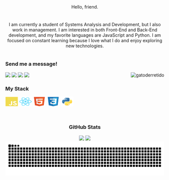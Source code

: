 <div align="center">
  Hello, friend.
</div>

#

<p align="center">I am currently a student of Systems Analysis and Development, but I also work in management. I am interested in both Front-End and Back-End development, and my favorite languages are JavaScript and Python. I am focused on constant learning because I love what I do and enjoy exploring new technologies.</p>

#

<h3 align="left">Send me a message!</h3>
<div> 
  <a href="https://instagram.com/hsoarws" target="_blank"><img src="https://img.shields.io/badge/-Instagram-%23E4405F?style=for-the-badge&logo=instagram&logoColor=white" target="_blank"></a>
 <a href="https://discordapp.com/users/786228113142317057" target="_blank"><img src="https://img.shields.io/badge/Discord-7289DA?style=for-the-badge&logo=discord&logoColor=white" target="_blank"></a> 
  <a href = "mailto:soareshugo.finance@gmail.com"><img src="https://img.shields.io/badge/-Gmail-%23333?style=for-the-badge&logo=gmail&logoColor=white" target="_blank"></a>
  <a href="https://www.linkedin.com/in/hugo-soares-2954552ba/" target="_blank"><img src="https://img.shields.io/badge/-LinkedIn-%230077B5?style=for-the-badge&logo=linkedin&logoColor=white" target="_blank"></a> 
  
  <img align="right" height="150px" alt ="gatoderretido" src="https://cdn.discordapp.com/attachments/880205533452324950/1342994688478806126/gato.gif?ex=67bba8c5&is=67ba5745&hm=20294391a4d157c33fddb71de0475aaf350d6d88114838229f372ccdaa08feb5&"/>
</div>




<h3 align="left">My Stack</h3>
<div style="display: inline_block">
  <img align="center" alt="Rafa-Js" height="30" width="40" src="https://raw.githubusercontent.com/devicons/devicon/master/icons/javascript/javascript-plain.svg">
  <img align="center" alt="Rafa-React" height="30" width="40" src="https://raw.githubusercontent.com/devicons/devicon/master/icons/react/react-original.svg">
  <img align="center" alt="Rafa-HTML" height="30" width="40" src="https://raw.githubusercontent.com/devicons/devicon/master/icons/html5/html5-original.svg">
  <img align="center" alt="Rafa-CSS" height="30" width="40" src="https://raw.githubusercontent.com/devicons/devicon/master/icons/css3/css3-original.svg">
  <img align="center" alt="Rafa-Python" height="30" width="40" src="https://raw.githubusercontent.com/devicons/devicon/master/icons/python/python-original.svg">
</div>
<br>

#

<div style="text-align: center;" align="center">
  <h3> GitHub Stats </h3>
  <img  src="https://github-readme-stats.vercel.app/api?username=hzdebian&show_icons=true&theme=transparent"/>
  <img  src="https://github-readme-stats.vercel.app/api/top-langs/?username=hzdebian&layout=compact&theme=transparent"/>
</div>





<picture align="center" >
  <source media="(prefers-color-scheme: dark)" srcset="https://raw.githubusercontent.com/hzdebian/hzdebian/output/github-contribution-grid-snake-dark.svg">
  <source media="(prefers-color-scheme: light)" srcset="https://raw.githubusercontent.com/hzdebian/hzdebian/output/github-contribution-grid-snake-dark.svg">
  <img align="center" alt="github contribution grid snake animation" src="https://raw.githubusercontent.com/hzdebian/hzdebian/output/github-contribution-grid-snake.svg">
</picture>

<br>

